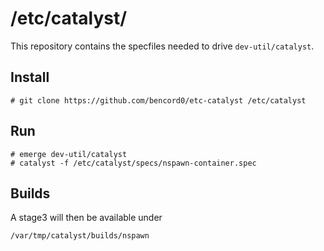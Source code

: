 # /etc/catalyst/

This repository contains the specfiles needed to drive `dev-util/catalyst`.

## Install

    # git clone https://github.com/bencord0/etc-catalyst /etc/catalyst

## Run

    # emerge dev-util/catalyst
    # catalyst -f /etc/catalyst/specs/nspawn-container.spec

## Builds

A stage3 will then be available under

    /var/tmp/catalyst/builds/nspawn
